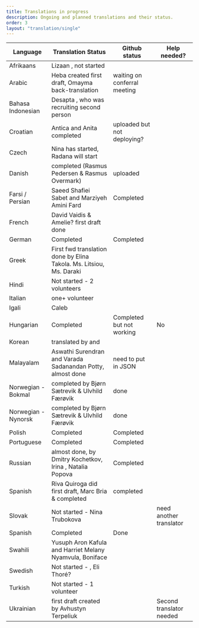 ```yaml
---
title: Translations in progress
description: Ongoing and planned translations and their status.
order: 3
layout: "translation/single"
---
```


| Language  | Translation Status | Github status | Help needed? 
| ------------- | ------------- | ------------- | ------------- 
| Afrikaans  | Lizaan , not started  |
| Arabic | Heba created first draft, Omayma back-translation | waiting on conferral meeting
| Bahasa Indonesian | Desapta , who was recruiting second person
| Croatian | Antica and Anita completed | uploaded but not deploying?
| Czech | Nina has started, Radana will start
| Danish  | completed (Rasmus Pedersen & Rasmus Overmark) | uploaded
| Farsi / Persian | Saeed Shafiei Sabet and Marziyeh Amini Fard | Completed
| French  | David Vaidis & Amelie? first draft done  | 
| German  | Completed  | Completed  | 
| Greek  | First fwd translation done by Elina Takola.  Ms. Litsiou, Ms. Daraki |
| Hindi  | Not started - 2 volunteers |
| Italian | one+ volunteer
| Igali | Caleb
| Hungarian  | Completed | Completed but not working | No
| Korean | translated by  and |
| Malayalam | Aswathi Surendran and Varada Sadanandan Potty, almost done | need to put in JSON
| Norwegian - Bokmal | completed by Bjørn Sætrevik & Ulvhild Færøvik | done
| Norwegian - Nynorsk  | completed by Bjørn Sætrevik & Ulvhild Færøvik | done
| Polish  | Completed  | Completed
| Portuguese  | Completed  | Completed
| Russian  | almost done, by Dmitry Kochetkov, Irina , Natalia Popova | Completed
| Spanish | Riva Quiroga did first draft,  Marc Bria & completed | completed
| Slovak | Not started - Nina Trubokova | | need another translator
| Spanish  | Completed   | Done
| Swahili  | Yusuph Aron Kafula  and Harriet Melany Nyamvula, Boniface |
| Swedish | Not started - , Eli Thoré?
| Turkish | Not started - 1 volunteer
| Ukrainian | first draft created by Avhustyn Terpeliuk | | Second translator needed
